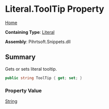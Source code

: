 # Literal\.ToolTip Property

[Home](../../../../README.md)

**Containing Type**: [Literal](../README.md)

**Assembly**: Pihrtsoft\.Snippets\.dll

## Summary

Gets or sets literal tooltip\.

```csharp
public string ToolTip { get; set; }
```

### Property Value

[String](https://docs.microsoft.com/en-us/dotnet/api/system.string)

